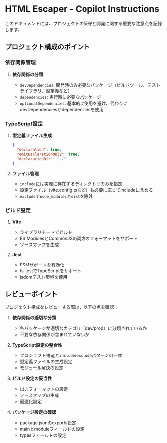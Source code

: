 # HTML Escaper - Copilot Instructions

このドキュメントには、プロジェクトの保守と開発に関する重要な注意点を記録します。

## プロジェクト構成のポイント

### 依存関係管理

1. **依存関係の分類**

   - `devDependencies`: 開発時のみ必要なパッケージ（ビルドツール、テストライブラリ、型定義など）
   - `dependencies`: 実行時に必要なパッケージ
   - `optionalDependencies`: 基本的に使用を避け、代わりにdevDependenciesかdependenciesを使用

### TypeScript設定

1. **型定義ファイル生成**

   ```json
   {
     "declaration": true,
     "emitDeclarationOnly": true,
     "declarationDir": "./"
   }
   ```

2. **ファイル管理**
   - `include`には実際に存在するディレクトリのみを指定
   - 設定ファイル（vite.config.tsなど）も必要に応じてincludeに含める
   - `exclude`で`node_modules`と`dist`を除外

### ビルド設定

1. **Vite**

   - ライブラリモードでビルド
   - ES ModulesとCommonJSの両方のフォーマットをサポート
   - ソースマップを生成

2. **Jest**
   - ESMサポートを有効化
   - ts-jestでTypeScriptをサポート
   - jsdomテスト環境を使用

## レビューポイント

プロジェクト構成をレビューする際は、以下の点を確認：

1. **依存関係の適切な分類**

   - 各パッケージが適切なカテゴリ（dev/prod）に分類されているか
   - 不要な依存関係が含まれていないか

2. **TypeScript設定の整合性**

   - プロジェクト構造と`include`/`exclude`パターンの一致
   - 型定義ファイルの生成設定
   - モジュール解決の設定

3. **ビルド設定の妥当性**

   - 出力フォーマットの設定
   - ソースマップの生成
   - 最適化設定

4. **パッケージ設定の確認**
   - package.jsonのexports設定
   - mainとmoduleフィールドの設定
   - typesフィールドの設定
